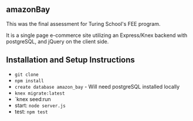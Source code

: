 ## amazonBay

This was the final assessment for Turing School's FEE program.

It is a single page e-commerce site utilizing an Express/Knex backend with postgreSQL, and jQuery on the client side.

## Installation and Setup Instructions

* `git clone`
* `npm install`
* `create database amazon_bay` - Will need postgreSQL installed locally
* `knex migrate:latest`
* `knex seed:run
* start: `node server.js`
* test: `npm test`
